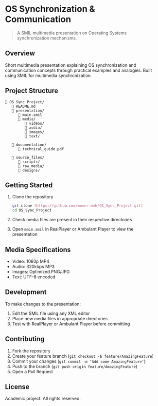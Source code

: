 # OS Synchronization & Communication

> A SMIL multimedia presentation on Operating Systems synchronization mechanisms.

## Overview

Short multimedia presentation explaining OS synchronization and communication concepts through practical examples and analogies. Built using SMIL for multimedia synchronization.

## Project Structure

```
📁 OS_Sync_Project/
   📄 README.md
   📁 presentation/
      📄 main.smil
      📁 media/
         📁 videos/
         📁 audio/
         📁 images/
         📁 text/
   
   📁 documentation/
      📄 technical_guide.pdf
   
   📁 source_files/
      📁 scripts/
      📁 raw_media/
      📁 designs/
```

## Getting Started

1. Clone the repository

   ```bash
   git clone [https://github.com/moxer-mmh/OS_Sync_Project.git]
   cd OS_Sync_Project
   ```
2. Check media files are present in their respective directories
3. Open `main.smil` in RealPlayer or Ambulant Player to view the presentation

## Media Specifications

- Video: 1080p MP4
- Audio: 320kbps MP3
- Images: Optimized PNG/JPG
- Text: UTF-8 encoded

## Development

To make changes to the presentation:

1. Edit the SMIL file using any XML editor
2. Place new media files in appropriate directories
3. Test with RealPlayer or Ambulant Player before committing

## Contributing

1. Fork the repository
2. Create your feature branch (`git checkout -b feature/AmazingFeature`)
3. Commit your changes (`git commit -m 'Add some AmazingFeature'`)
4. Push to the branch (`git push origin feature/AmazingFeature`)
5. Open a Pull Request

## License

Academic project. All rights reserved.
